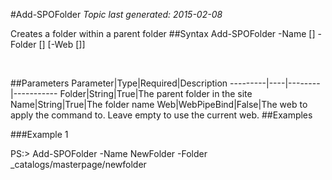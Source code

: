 #Add-SPOFolder
*Topic last generated: 2015-02-08*

Creates a folder within a parent folder
##Syntax
    Add-SPOFolder -Name [<String>] -Folder [<String>] [-Web [<WebPipeBind>]]

&nbsp;

##Parameters
Parameter|Type|Required|Description
---------|----|--------|-----------
Folder|String|True|The parent folder in the site
Name|String|True|The folder name
Web|WebPipeBind|False|The web to apply the command to. Leave empty to use the current web.
##Examples

###Example 1
    
PS:> Add-SPOFolder -Name NewFolder -Folder _catalogs/masterpage/newfolder

